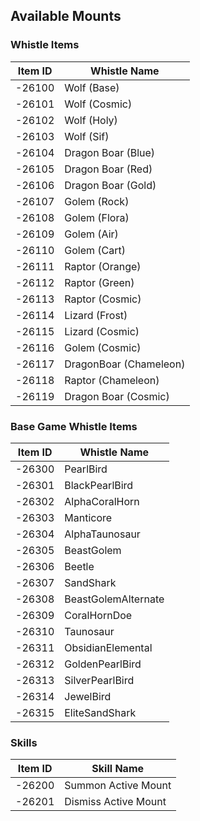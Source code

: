 ## Available Mounts


### Whistle Items
| Item ID | Whistle Name |
| --------| ------------- |
| -26100  | Wolf (Base)  |
| -26101  | Wolf (Cosmic)  |
| -26102  | Wolf (Holy)  |
| -26103  | Wolf (Sif)  |
| -26104  | Dragon Boar (Blue)  |
| -26105  | Dragon Boar (Red)  |
| -26106  | Dragon Boar (Gold)  |
| -26107  | Golem (Rock)  |
| -26108  | Golem (Flora)  |
| -26109  | Golem (Air)  |
| -26110  | Golem (Cart)  |
| -26111  | Raptor (Orange)  |
| -26112  | Raptor (Green)  |
| -26113  | Raptor (Cosmic)  |
| -26114  | Lizard (Frost)  |
| -26115  | Lizard (Cosmic)  |
| -26116  | Golem (Cosmic)  |
| -26117  | DragonBoar (Chameleon)  |
| -26118  | Raptor (Chameleon)  |
| -26119  | Dragon Boar (Cosmic)  |


### Base Game Whistle Items
| Item ID | Whistle Name |
| --------| ------------- |
| -26300  | PearlBird  |
| -26301  | BlackPearlBird  |
| -26302  | AlphaCoralHorn  |
| -26303  | Manticore  |
| -26304  | AlphaTaunosaur  |
| -26305  | BeastGolem  |
| -26306  | Beetle  |
| -26307  | SandShark  |
| -26308  | BeastGolemAlternate  |
| -26309  | CoralHornDoe  |
| -26310  | Taunosaur  |
| -26311  | ObsidianElemental |
| -26312  | GoldenPearlBird |
| -26313  | SilverPearlBird |
| -26314  | JewelBird |
| -26315  | EliteSandShark |

### Skills
| Item ID | Skill Name |
| --------| ------------- |
| -26200  | Summon Active Mount  |
| -26201  | Dismiss Active Mount  |
